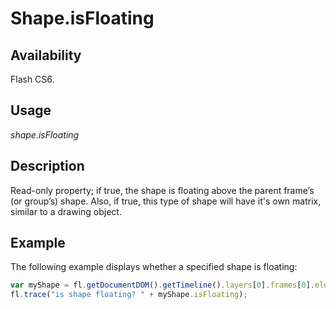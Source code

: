 # Shape.isFloating

## Availability

Flash CS6.

## Usage

*shape.isFloating*

## Description

Read-only property; if true, the shape is floating above the parent frame’s (or group’s) shape. Also, if true, this type of shape will have it's own matrix, similar to a drawing object.

## Example

The following example displays whether a specified shape is floating:

```javascript
var myShape = fl.getDocumentDOM().getTimeline().layers[0].frames[0].elements[0];
fl.trace("is shape floating? " + myShape.isFloating);
```
